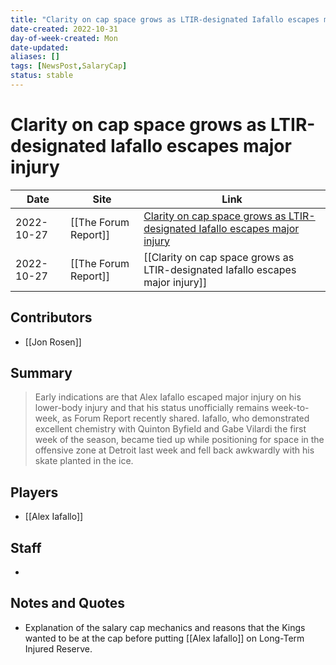 ```yaml
---
title: "Clarity on cap space grows as LTIR-designated Iafallo escapes major injury"
date-created: 2022-10-31
day-of-week-created: Mon
date-updated: 
aliases: []
tags: [NewsPost,SalaryCap]
status: stable
---
```


# Clarity on cap space grows as LTIR-designated Iafallo escapes major injury

| Date       | Site                 | Link                                                                                                                                                                                 |
| ---------- | -------------------- | ------------------------------------------------------------------------------------------------------------------------------------------------------------------------------------ |
| 2022-10-27 | [[The Forum Report]] | [Clarity on cap space grows as LTIR-designated Iafallo escapes major injury](https://theforumreport.com/clarity-on-cap-space-grows-as-ltir-designated-iafallo-escapes-major-injury/) |
| 2022-10-27 | [[The Forum Report]] | [[Clarity on cap space grows as LTIR-designated Iafallo escapes major injury]]                                                                                                       |

## Contributors
- [[Jon Rosen]]


## Summary
> Early indications are that Alex Iafallo escaped major injury on his lower-body injury and that his status unofficially remains week-to-week, as Forum Report recently shared. Iafallo, who demonstrated excellent chemistry with Quinton Byfield and Gabe Vilardi the first week of the season, became tied up while positioning for space in the offensive zone at Detroit last week and fell back awkwardly with his skate planted in the ice.


## Players
- [[Alex Iafallo]]


## Staff
- 


## Notes and Quotes
- Explanation of the salary cap mechanics and reasons that the Kings wanted to be at the cap before putting [[Alex Iafallo]] on Long-Term Injured Reserve. 

